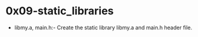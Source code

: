 # 0x09-static_libraries

- libmy.a, main.h:- Create the static library libmy.a and main.h header file.
